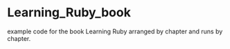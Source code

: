 Learning_Ruby_book
==================

example code for the book Learning Ruby arranged by chapter and runs by chapter.
